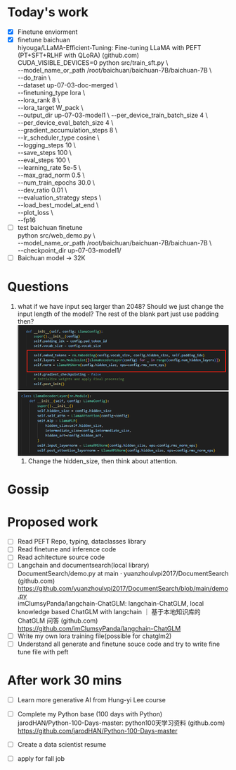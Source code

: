 # Today's work
- [x] Finetune enviorment  
- [x] finetune baichuan  
hiyouga/LLaMA-Efficient-Tuning: Fine-tuning LLaMA with PEFT (PT+SFT+RLHF with QLoRA) (github.com)  
CUDA_VISIBLE_DEVICES=0 python src/train_sft.py \  
    --model_name_or_path /root/baichuan/baichuan-7B/baichuan-7B \  
    --do_train \  
    --dataset up-07-03-doc-merged \  
    --finetuning_type lora \  
    --lora_rank 8 \  
    --lora_target W_pack \   
    --output_dir up-07-03-model1 \ 
    --per_device_train_batch_size 4 \  
    --per_device_eval_batch_size 4 \  
    --gradient_accumulation_steps 8 \  
    --lr_scheduler_type cosine \  
    --logging_steps 10 \  
    --save_steps 100 \  
    --eval_steps 100 \   
    --learning_rate 5e-5 \  
    --max_grad_norm 0.5 \  
    --num_train_epochs 30.0 \  
    --dev_ratio 0.01 \  
    --evaluation_strategy steps \  
    --load_best_model_at_end \  
    --plot_loss \  
    --fp16  
- [ ] test baichuan finetune  
python src/web_demo.py \  
    --model_name_or_path /root/baichuan/baichuan-7B/baichuan-7B \  
    --checkpoint_dir up-07-03-model1/  
- [ ] Baichuan model -> 32K  
# Questions
1. what if we have input seq larger than 2048? Should we just change the input length of the model? The rest of the blank part just use padding then?
![pic1](Screenshots/2023-07-03-pic1.jpg)
![pic2](Screenshots/2023-07-03-pic2.jpg)  
    1. Change the hidden_size, then think about attention.  
# Gossip
# Proposed work 
- [ ] Read PEFT Repo, typing, dataclasses library    
- [ ] Read finetune and inference code    
- [ ] Read achitecture source code      
- [ ] Langchain and documentsearch(local library)  
DocumentSearch/demo.py at main · yuanzhoulvpi2017/DocumentSearch (github.com)  https://github.com/yuanzhoulvpi2017/DocumentSearch/blob/main/demo.py  
imClumsyPanda/langchain-ChatGLM: langchain-ChatGLM, local knowledge based ChatGLM with langchain ｜ 基于本地知识库的 ChatGLM 问答 (github.com)  https://github.com/imClumsyPanda/langchain-ChatGLM  
- [ ] Write my own lora training file(possible for chatglm2)  
- [ ] Understand all generate and finetune souce code and try to write fine tune file with peft  
# After work 30 mins
- [ ] Learn more generative AI from Hung-yi Lee course  
- [ ] Complete my Python base (100 days with Python)  
jarodHAN/Python-100-Days-master: python100天学习资料 (github.com)  https://github.com/jarodHAN/Python-100-Days-master  
- [ ] Create a data scientist resume  
- [ ] apply for fall job  

